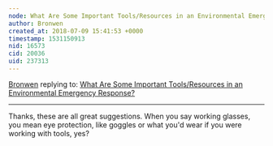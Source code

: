 ```yaml
---
node: What Are Some Important Tools/Resources in an Environmental Emergency Response?
author: Bronwen
created_at: 2018-07-09 15:41:53 +0000
timestamp: 1531150913
nid: 16573
cid: 20036
uid: 237313
---
```




[Bronwen](../profile/Bronwen) replying to: [What Are Some Important Tools/Resources in an Environmental Emergency Response?](../notes/bronwen/06-26-2018/what-are-some-important-tools-resources-in-an-environmental-emergency-response)

----
Thanks, these are all great suggestions. When you say working glasses, you mean eye protection, like goggles or what you'd wear if you were working with tools, yes? 